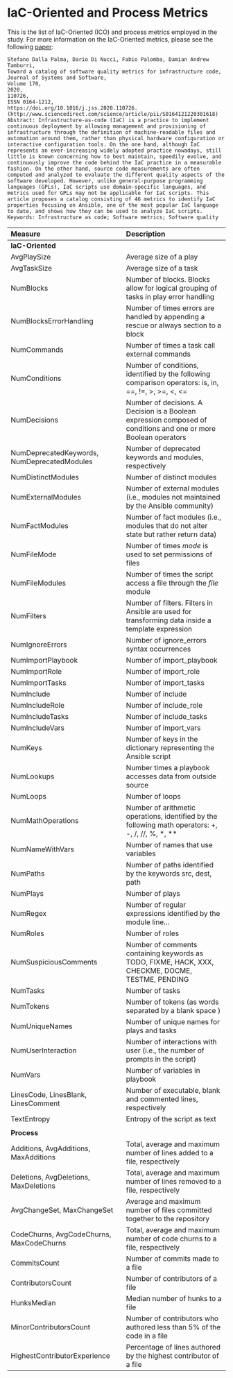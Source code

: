 # IaC-Oriented and Process Metrics

This is the list of IaC-Oriented (ICO) and process metrics employed in the study.
For more information on the IaC-Oriented metrics, please see the following [paper](https://doi.org/10.1016/j.jss.2020.110726):

```text
Stefano Dalla Palma, Dario Di Nucci, Fabio Palomba, Damian Andrew Tamburri,
Toward a catalog of software quality metrics for infrastructure code,
Journal of Systems and Software,
Volume 170,
2020,
110726,
ISSN 0164-1212,
https://doi.org/10.1016/j.jss.2020.110726.
(http://www.sciencedirect.com/science/article/pii/S0164121220301618)
Abstract: Infrastructure-as-code (IaC) is a practice to implement continuous deployment by allowing management and provisioning of infrastructure through the definition of machine-readable files and automation around them, rather than physical hardware configuration or interactive configuration tools. On the one hand, although IaC represents an ever-increasing widely adopted practice nowadays, still little is known concerning how to best maintain, speedily evolve, and continuously improve the code behind the IaC practice in a measurable fashion. On the other hand, source code measurements are often computed and analyzed to evaluate the different quality aspects of the software developed. However, unlike general-purpose programming languages (GPLs), IaC scripts use domain-specific languages, and metrics used for GPLs may not be applicable for IaC scripts. This article proposes a catalog consisting of 46 metrics to identify IaC properties focusing on Ansible, one of the most popular IaC language to date, and shows how they can be used to analyze IaC scripts.
Keywords: Infrastructure as code; Software metrics; Software quality
```

|Measure|Description|
|:---|:---|
|**IaC-Oriented**||
|AvgPlaySize | Average size of a play  |
|AvgTaskSize | Average size of a task |
|NumBlocks | Number of blocks. Blocks allow for logical grouping of tasks in play error handling |
|NumBlocksErrorHandling | Number of times errors are handled by appending a rescue or always section to a block  |
|NumCommands | Number of times a task call external commands|
|NumConditions | Number of conditions, identified by the following comparison operators: is, in, ==, !=, >, >=, <, <= |
|NumDecisions | Number of decisions. A Decision is a Boolean expression composed of conditions and one or more Boolean operators  |
|NumDeprecatedKeywords, NumDeprecatedModules | Number of deprecated keywords and modules, respectively |
|NumDistinctModules | Number of distinct modules |
|NumExternalModules | Number of external modules (i.e., modules not maintained by the Ansible community) |
|NumFactModules | Number of fact modules (i.e., modules that do not alter state but rather return data) |
|NumFileMode | Number of times *mode* is used to set permissions of files|
|NumFileModules | Number of times the script access a file through the *file* module|
|NumFilters | Number of filters. Filters in Ansible are used for transforming data inside a template expression |
|NumIgnoreErrors | Number of ignore_errors syntax occurrences |
|NumImportPlaybook | Number of import_playbook  |
|NumImportRole | Number of import_role  |
|NumImportTasks | Number of import_tasks  |
|NumInclude | Number of include |
|NumIncludeRole | Number of include_role  |
|NumIncludeTasks | Number of include_tasks |
|NumIncludeVars | Number of import_vars  |
|NumKeys | Number of keys in the dictionary representing the Ansible script  |
|NumLookups | Number times a playbook accesses data from outside source  |
|NumLoops | Number of loops|
|NumMathOperations | Number of arithmetic operations, identified by the following math operators: +, -, /, //, \%, *, **  |
|NumNameWithVars | Number of names that use variables |
|NumPaths | Number of paths identified by the keywords src, dest, path |
|NumPlays | Number of plays |
|NumRegex | Number of regular expressions identified by the module line...|
|NumRoles | Number of roles |
|NumSuspiciousComments | Number of comments containing keywords as TODO, FIXME, HACK, XXX, CHECKME, DOCME, TESTME, PENDING  |
|NumTasks | Number of tasks |
|NumTokens | Number of tokens (as words separated by a blank space ) |
|NumUniqueNames | Number of unique names for plays and tasks |
|NumUserInteraction | Number of interactions with user (i.e., the number of prompts in the script) |
|NumVars | Number of variables in playbook|
|LinesCode, LinesBlank, LinesComment  | Number of executable, blank and commented lines, respectively |
|TextEntropy | Entropy of the script as text |
|||
|**Process**||
|Additions, AvgAdditions, MaxAdditions | Total, average and maximum number of lines added to a file, respectively  |
|Deletions, AvgDeletions, MaxDeletions | Total, average and maximum number of lines removed to a file, respectively |
|AvgChangeSet, MaxChangeSet |  Average and maximum number of files committed together to the repository |
|CodeChurns, AvgCodeChurns, MaxCodeChurns  | Total, average and maximum number of code churns to a file, respectively |
|CommitsCount | Number of commits made to a file  |
|ContributorsCount | Number of contributors of a file  |
|HunksMedian | Median number of hunks to a file |
|MinorContributorsCount | Number of contributors who authored less than 5\% of the code in a file |
|HighestContributorExperience | Percentage of lines authored by the highest contributor of a file |
